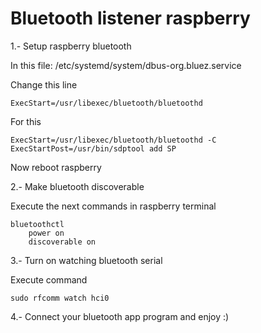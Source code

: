 # Bluetooth listener raspberry

1.- Setup raspberry bluetooth

In this file: /etc/systemd/system/dbus-org.bluez.service

Change this line

```
ExecStart=/usr/libexec/bluetooth/bluetoothd
```

For this

```
ExecStart=/usr/libexec/bluetooth/bluetoothd -C
ExecStartPost=/usr/bin/sdptool add SP
```

Now reboot raspberry

2.- Make bluetooth discoverable

Execute the next commands in raspberry terminal

```
bluetoothctl
    power on
    discoverable on
```

3.- Turn on watching bluetooth serial

Execute command

```
sudo rfcomm watch hci0
```

4.- Connect your bluetooth app program and enjoy :)
